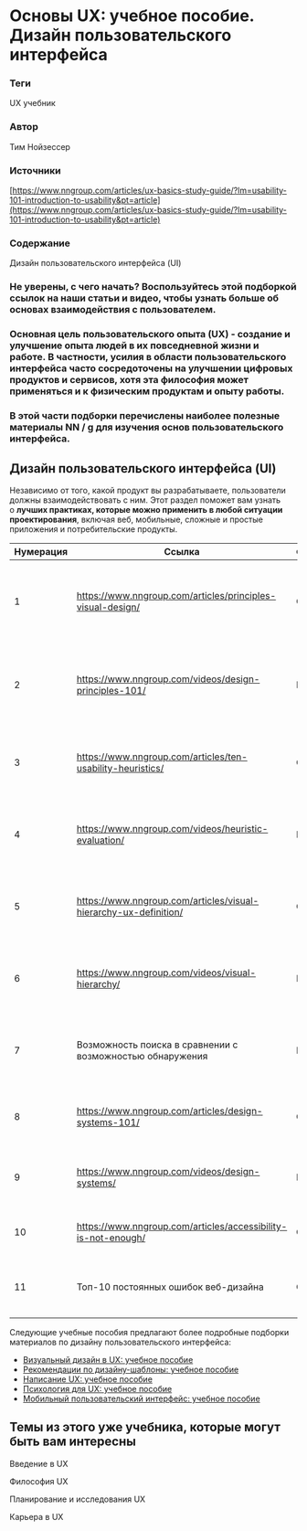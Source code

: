 # Основы UX: учебное пособие. Дизайн пользовательского интерфейса

### **Теги**

UX учебник 

### **Автор**

Тим Нойзессер

### **Источники**

[https://www.nngroup.com/articles/ux-basics-study-guide/?lm=usability-101-introduction-to-usability&pt=article](https://www.nngroup.com/articles/ux-basics-study-guide/?lm=usability-101-introduction-to-usability&pt=article)

### **Содержание**

Дизайн пользовательского интерфейса (UI)

### Не уверены, с чего начать? Воспользуйтесь этой подборкой ссылок на наши статьи и видео, чтобы узнать больше об основах взаимодействия с пользователем.

### Основная цель пользовательского опыта (UX) - создание и улучшение опыта людей в их повседневной жизни и работе. В частности, усилия в области пользовательского интерфейса часто сосредоточены на улучшении цифровых продуктов и сервисов, хотя эта философия может применяться и к физическим продуктам и опыту работы.

### В этой части подборки перечислены **наиболее полезные материалы NN / g для изучения основ пользовательского интерфейса.**

## **Дизайн пользовательского интерфейса (UI)**

Независимо от того, какой продукт вы разрабатываете, пользователи должны взаимодействовать с ним. Этот раздел поможет вам узнать о **лучших практиках, которые можно применить в любой ситуации проектирования**, включая веб, мобильные, сложные и простые приложения и потребительские продукты.

| Нумерация | Ссылка | Формат | Описание |
| --- | --- | --- | --- |
| 1 | https://www.nngroup.com/articles/principles-visual-design/ | Статья | Принципы дизайна для создания полноценных и продуманных визуальных эффектов |
| 2 | https://www.nngroup.com/videos/design-principles-101/ | Видео | Принципы дизайна для создания полноценных и продуманных визуальных эффектов |
| 3 | https://www.nngroup.com/articles/ten-usability-heuristics/ | Статья | 10 общих правил, которым должен следовать каждый дизайн |
| 4 | https://www.nngroup.com/videos/heuristic-evaluation/ | Видео | 10 общих правил, которым должен следовать каждый дизайн |
| 5 | https://www.nngroup.com/articles/visual-hierarchy-ux-definition/ | Статья | Как визуальная иерархия помогает пользователям в разработке дизайна |
| 6 | https://www.nngroup.com/videos/visual-hierarchy/ | Видео | Как визуальная иерархия помогает пользователям в разработке дизайна |
| 7 | Возможность поиска в сравнении с возможностью обнаружения | Видео | Как пользователи находят функции или контент в дизайне |
| 8 | https://www.nngroup.com/articles/design-systems-101/ | Статья | Определение и общие компоненты систем проектирования |
| 9 | https://www.nngroup.com/videos/design-systems/ | Видео | Определение и общие компоненты систем проектирования |
| 10 | https://www.nngroup.com/articles/accessibility-is-not-enough/ | Статья | Как создавать действительно доступные продукты |
| 11 | Топ-10 постоянных ошибок веб-дизайна | Статья | Как избежать самых пагубных ошибок веб-дизайна |

Следующие учебные пособия предлагают более подробные подборки материалов по дизайну пользовательского интерфейса:

- [Визуальный дизайн в UX: учебное пособие](https://www.nngroup.com/articles/visual-design-in-ux-study-guide/)
- [Рекомендации по дизайну-шаблоны: учебное пособие](https://www.nngroup.com/articles/design-pattern-guidelines/)
- [Написание UX: учебное пособие](https://www.nngroup.com/articles/ux-writing-study-guide/)
- [Психология для UX: учебное пособие](https://www.nngroup.com/articles/psychology-study-guide/)
- [Мобильный пользовательский интерфейс: учебное пособие](https://www.nngroup.com/articles/mobile-ux-study-guide/)

## Темы из этого уже учебника, которые могут быть вам интересны

Введение в UX

Философия UX

Планирование и исследования UX

Карьера в UX